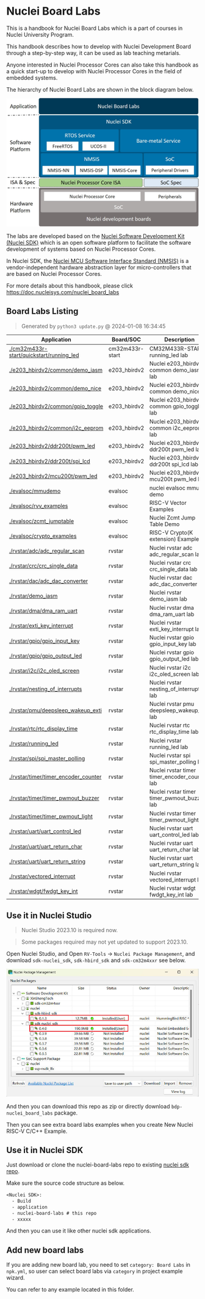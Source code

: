 # Nuclei Board Labs

This is a handbook for Nuclei Board Labs which is a part of courses in Nuclei University Program.

This handbook describes how to develop with Nuclei Development Board through a step-by-step way,
it can be used as lab teaching metarials.

Anyone interested in Nuclei Processor Cores can also take this handbook as a quick start-up to develop with Nuclei Processor Cores in the field of embedded systems.

The hierarchy of Nuclei Board Labs are shown in the block diagram below.

![Hierarchy of Nuclei Board Labs](doc/source/asserts/medias/overview_fig1.jpg)

The labs are developed based on the [Nuclei Software Development Kit (Nuclei SDK)](https://github.com/Nuclei-Software/nuclei-sdk) which is an open software platform to facilitate the software development of systems based on Nuclei Processor Cores.

In Nuclei SDK, the [Nuclei MCU Software Interface Standard (NMSIS)](https://github.com/Nuclei-Software/NMSIS) is a vendor-independent hardware abstraction layer for micro-controllers that are based on Nuclei Processor Cores.

For more details about this handbook, please click https://doc.nucleisys.com/nuclei_board_labs

## Board Labs Listing

> Generated by `python3 update.py` @ 2024-01-08 16:34:45

| Application | Board/SOC | Description |
| --- | --- | --- |
| [./cm32m433r-start/quickstart/running_led](./cm32m433r-start/quickstart/running_led) | cm32m433r-start | CM32M433R-START running_led lab |
| [./e203_hbirdv2/common/demo_iasm](./e203_hbirdv2/common/demo_iasm) | e203_hbirdv2 | Nuclei e203_hbirdv2 common demo_iasm lab |
| [./e203_hbirdv2/common/demo_nice](./e203_hbirdv2/common/demo_nice) | e203_hbirdv2 | Nuclei e203_hbirdv2 common demo_nice lab |
| [./e203_hbirdv2/common/gpio_toggle](./e203_hbirdv2/common/gpio_toggle) | e203_hbirdv2 | Nuclei e203_hbirdv2 common gpio_toggle lab |
| [./e203_hbirdv2/common/i2c_eeprom](./e203_hbirdv2/common/i2c_eeprom) | e203_hbirdv2 | Nuclei e203_hbirdv2 common i2c_eeprom lab |
| [./e203_hbirdv2/ddr200t/pwm_led](./e203_hbirdv2/ddr200t/pwm_led) | e203_hbirdv2 | Nuclei e203_hbirdv2 ddr200t pwm_led lab |
| [./e203_hbirdv2/ddr200t/spi_lcd](./e203_hbirdv2/ddr200t/spi_lcd) | e203_hbirdv2 | Nuclei e203_hbirdv2 ddr200t spi_lcd lab |
| [./e203_hbirdv2/mcu200t/pwm_led](./e203_hbirdv2/mcu200t/pwm_led) | e203_hbirdv2 | Nuclei e203_hbirdv2 mcu200t pwm_led lab |
| [./evalsoc/mmudemo](./evalsoc/mmudemo) | evalsoc | nuclei evalsoc mmu demo |
| [./evalsoc/rvv_examples](./evalsoc/rvv_examples) | evalsoc | RISC-V Vector Examples |
| [./evalsoc/zcmt_jumptable](./evalsoc/zcmt_jumptable) | evalsoc | Nuclei Zcmt Jump Table Demo |
| [./evalsoc/crypto_examples](./evalsoc/crypto_examples) | evalsoc | RISC-V Crypto(K extension) Examples |
| [./rvstar/adc/adc_regular_scan](./rvstar/adc/adc_regular_scan) | rvstar | Nuclei rvstar adc adc_regular_scan lab |
| [./rvstar/crc/crc_single_data](./rvstar/crc/crc_single_data) | rvstar | Nuclei rvstar crc crc_single_data lab |
| [./rvstar/dac/adc_dac_converter](./rvstar/dac/adc_dac_converter) | rvstar | Nuclei rvstar dac adc_dac_converter lab |
| [./rvstar/demo_iasm](./rvstar/demo_iasm) | rvstar | Nuclei rvstar demo_iasm lab |
| [./rvstar/dma/dma_ram_uart](./rvstar/dma/dma_ram_uart) | rvstar | Nuclei rvstar dma dma_ram_uart lab |
| [./rvstar/exti_key_interrupt](./rvstar/exti_key_interrupt) | rvstar | Nuclei rvstar exti_key_interrupt lab |
| [./rvstar/gpio/gpio_input_key](./rvstar/gpio/gpio_input_key) | rvstar | Nuclei rvstar gpio gpio_input_key lab |
| [./rvstar/gpio/gpio_output_led](./rvstar/gpio/gpio_output_led) | rvstar | Nuclei rvstar gpio gpio_output_led lab |
| [./rvstar/i2c/i2c_oled_screen](./rvstar/i2c/i2c_oled_screen) | rvstar | Nuclei rvstar i2c i2c_oled_screen lab |
| [./rvstar/nesting_of_interrupts](./rvstar/nesting_of_interrupts) | rvstar | Nuclei rvstar nesting_of_interrupts lab |
| [./rvstar/pmu/deepsleep_wakeup_exti](./rvstar/pmu/deepsleep_wakeup_exti) | rvstar | Nuclei rvstar pmu deepsleep_wakeup_exti lab |
| [./rvstar/rtc/rtc_display_time](./rvstar/rtc/rtc_display_time) | rvstar | Nuclei rvstar rtc rtc_display_time lab |
| [./rvstar/running_led](./rvstar/running_led) | rvstar | Nuclei rvstar running_led lab |
| [./rvstar/spi/spi_master_polling](./rvstar/spi/spi_master_polling) | rvstar | Nuclei rvstar spi spi_master_polling lab |
| [./rvstar/timer/timer_encoder_counter](./rvstar/timer/timer_encoder_counter) | rvstar | Nuclei rvstar timer timer_encoder_counter lab |
| [./rvstar/timer/timer_pwmout_buzzer](./rvstar/timer/timer_pwmout_buzzer) | rvstar | Nuclei rvstar timer timer_pwmout_buzzer lab |
| [./rvstar/timer/timer_pwmout_light](./rvstar/timer/timer_pwmout_light) | rvstar | Nuclei rvstar timer timer_pwmout_light lab |
| [./rvstar/uart/uart_control_led](./rvstar/uart/uart_control_led) | rvstar | Nuclei rvstar uart uart_control_led lab |
| [./rvstar/uart/uart_return_char](./rvstar/uart/uart_return_char) | rvstar | Nuclei rvstar uart uart_return_char lab |
| [./rvstar/uart/uart_return_string](./rvstar/uart/uart_return_string) | rvstar | Nuclei rvstar uart uart_return_string lab |
| [./rvstar/vectored_interrupt](./rvstar/vectored_interrupt) | rvstar | Nuclei rvstar vectored_interrupt lab |
| [./rvstar/wdgt/fwdgt_key_int](./rvstar/wdgt/fwdgt_key_int) | rvstar | Nuclei rvstar wdgt fwdgt_key_int lab |

## Use it in Nuclei Studio

> Nuclei Studio 2023.10 is required now.

> Some packages required may not yet updated to support 2023.10.

Open Nuclei Studio, and Open `RV-Tools` -> `Nuclei Package Management`, and download `sdk-nuclei_sdk`, `sdk-hbird_sdk` and `sdk-cm32m4xxr` see below.

![NPK Package Requiremetns](doc/source/asserts/npk_requirements.jpg)

And then you can download this repo as zip or directly download `bdp-nuclei_board_labs` package.

Then you can see extra board labs examples when you create New Nuclei RISC-V C/C++ Example.

## Use it in Nuclei SDK

Just download or clone the nuclei-board-labs repo to existing [nuclei sdk repo](https://github.com/Nuclei-Software/nuclei-sdk).

Make sure the source code structure as below.

~~~shell
<Nuclei SDK>:
  - Build
  - application
  - nuclei-board-labs # this repo
  - xxxxx
~~~

And then you can use it like other nuclei sdk applications.

## Add new board labs

If you are adding new board lab, you need to set `category: Board Labs` in `npk.yml`, so user can select board labs
via `category` in project example wizard.

You can refer to any example located in this folder.


